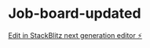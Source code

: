 # Job-board-updated

[Edit in StackBlitz next generation editor ⚡️](https://stackblitz.com/~/github.com/wgroethe/Job-board-updated)